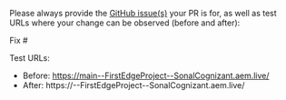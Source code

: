 Please always provide the [GitHub issue(s)](../issues) your PR is for, as well as test URLs where your change can be observed (before and after):

Fix #<gh-issue-id>

Test URLs:
- Before: https://main--FirstEdgeProject--SonalCognizant.aem.live/
- After: https://<branch>--FirstEdgeProject--SonalCognizant.aem.live/
